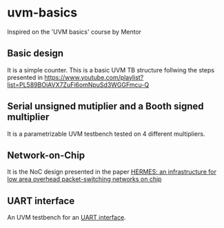 # uvm-basics
Inspired on the 'UVM basics' course by Mentor

## Basic design 

It is a simple counter. This is a basic UVM TB structure follwing the steps presented in 
https://www.youtube.com/playlist?list=PL589BOiAVX7ZuFi6omNpuSd3WGGFmcu-Q

## Serial unsigned mutiplier and a Booth signed multiplier

It is a parametrizable UVM testbench tested on 4 different multipliers.

## Network-on-Chip

It is the NoC design presented in the paper [HERMES: an infrastructure for low area overhead packet-switching networks on chip](https://www.sciencedirect.com/science/article/pii/S0167926004000185)

## UART interface

An UVM testbench for an [UART interface](http://www.asic-world.com/examples/verilog/uart.html).

